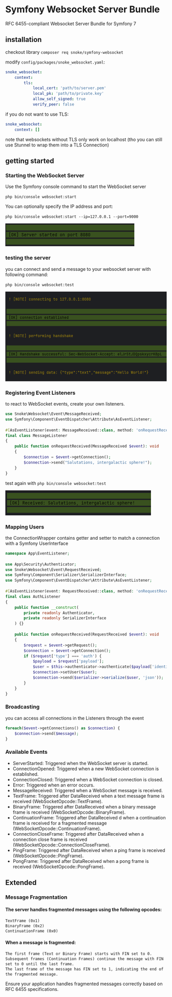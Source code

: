 # Symfony Websocket Server Bundle
RFC 6455-compliant Websocket Server Bundle for Symfony 7

## installation

checkout library
`composer req snoke/symfony-websocket`

modify `config/packages/snoke_websocket.yaml`:
````yml
snoke_websocket:
    context:
        tls:
            local_cert: 'path/to/server.pem'
            local_pk: 'path/to/private.key'
            allow_self_signed: true
            verify_peer: false
````

if you do not want to use TLS:
````yml
snoke_websocket:
    context: []
````
note that websockets without TLS only work on localhost (tho you can still use Stunnel to wrap them into a TLS Connection)

## getting started
### Starting the WebSocket Server

Use the Symfony console command to start the WebSocket server

`php bin/console websocket:start`

You can optionally specify the IP address and port:

`php bin/console websocket:start --ip=127.0.0.1 --port=9000`

![](./Docs/Images/serverstart.png)

### testing the server

you can connect and send a message to your websocket server with following command:

`php bin/console websocket:test`

![](./Docs/Images/servertest.png)

### Registering Event Listeners

to react to WebSocket events, create your own listeners.

```php
use Snoke\Websocket\Event\MessageReceived;
use Symfony\Component\EventDispatcher\Attribute\AsEventListener;

#[AsEventListener(event: MessageReceived::class, method: 'onRequestReceived')]
final class MessageListener
{
    public function onRequestReceived(MessageReceived $event): void
    {
        $connection = $event->getConnection();
        $connection->send("Salutations, intergalactic sphere!");
    }
}
```
test again with `php bin/console websocket:test`

![](./Docs/Images/listenertest.png)


### Mapping Users
the ConnectionWrapper contains getter and setter to match a connection with a Symfony UserInterface
```php
namespace App\EventListener;

use App\Security\Authenticator;
use Snoke\Websocket\Event\RequestReceived;
use Symfony\Component\Serializer\SerializerInterface;
use Symfony\Component\EventDispatcher\Attribute\AsEventListener;

#[AsEventListener(event: RequestReceived::class, method: 'onRequestReceived')]
final class AuthListener
{
    public function __construct(
        private readonly Authenticator,
        private readonly SerializerInterface
    ) {}
    
    public function onRequestReceived(RequestReceived $event): void
    {
        $request = $event->getRequest();
        $connection = $event->getConnection();
        if ($request['type'] === 'auth') {
            $payload = $request['payload'];
            $user = $this->authenticator->authenticate($payload['identifier'],$payload['password']);
            $connection->setUser($user);
            $connection->send($serializer->serialize($user, 'json'));
        }
    }
}
```

### Broadcasting
you can access all connections in the Listeners through the event
```php
foreach($event->getConnections() as $connection) {
    $connection->send($message);
}
```
### Available Events
- ServerStarted: Triggered when the WebSocket server is started.
- ConnectionOpened: Triggered when a new WebSocket connection is established.
- ConnectionClosed: Triggered when a WebSocket connection is closed.
- Error: Triggered when an error occurs.
- MessageReceived: Triggered when a WebSocket message is received.
- TextFrame: Triggered after DataReceived when a text message frame is received (WebSocketOpcode::TextFrame).
- BinaryFrame: Triggered after DataReceived  when a binary message frame is received (WebSocketOpcode::BinaryFrame).
- ContinuationFrame: Triggered after DataReceived d when a continuation frame is received for a fragmented message (WebSocketOpcode::ContinuationFrame).
- ConnectionCloseFrame: Triggered after DataReceived when a connection close frame is received (WebSocketOpcode::ConnectionCloseFrame).
- PingFrame: Triggered after DataReceived  when a ping frame is received (WebSocketOpcode::PingFrame).
- PongFrame: Triggered after DataReceived  when a pong frame is received (WebSocketOpcode::PongFrame).

## Extended
### Message Fragmentation

#### The server handles fragmented messages using the following opcodes:

    TextFrame (0x1)
    BinaryFrame (0x2)
    ContinuationFrame (0x0)

#### When a message is fragmented:

    The first frame (Text or Binary Frame) starts with FIN set to 0.
    Subsequent frames (Continuation Frames) continue the message with FIN set to 0 until the last frame.
    The last frame of the message has FIN set to 1, indicating the end of the fragmented message.

Ensure your application handles fragmented messages correctly based on RFC 6455 specifications.
